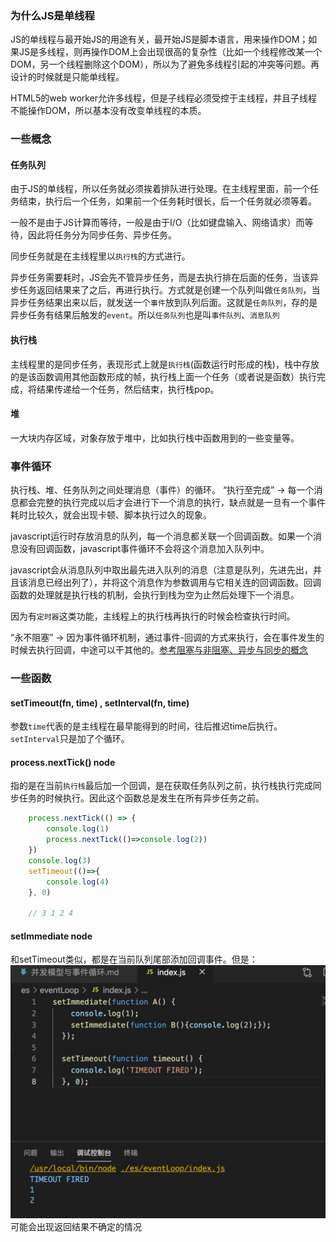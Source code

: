 
### 为什么JS是单线程
JS的单线程与最开始JS的用途有关，最开始JS是脚本语言，用来操作DOM；如果JS是多线程，则再操作DOM上会出现很高的复杂性（比如一个线程修改某一个DOM，另一个线程删除这个DOM），所以为了避免多线程引起的冲突等问题。再设计的时候就是只能单线程。

HTML5的web worker允许多线程，但是子线程必须受控于主线程，并且子线程不能操作DOM，所以基本没有改变单线程的本质。

### 一些概念
#### 任务队列

由于JS的单线程，所以任务就必须挨着排队进行处理。在主线程里面，前一个任务结束，执行后一个任务，如果前一个任务耗时很长，后一个任务就必须等着。

一般不是由于JS计算而等待，一般是由于I/O（比如键盘输入、网络请求）而等待，因此将任务分为同步任务、异步任务。

同步任务就是在主线程里以`执行栈`的方式进行。

异步任务需要耗时，JS会先不管异步任务，而是去执行排在后面的任务，当该异步任务返回结果来了之后，再进行执行。方式就是创建一个队列叫做`任务队列`，当异步任务结果出来以后，就发送一个`事件`放到队列后面。这就是`任务队列`，存的是异步任务有结果后触发的`event`。所以`任务队列`也是叫`事件队列`、`消息队列`

#### 执行栈

主线程里的是同步任务，表现形式上就是`执行栈`(函数运行时形成的栈)，栈中存放的是该函数调用其他函数形成的帧，执行栈上面一个任务（或者说是函数）执行完成，将结果传递给一个任务，然后结束，执行栈pop。

#### 堆
一大块内存区域，对象存放于堆中，比如执行栈中函数用到的一些变量等。

### 事件循环

执行栈、堆、任务队列之间处理消息（事件）的循环。
“执行至完成” -> 每一个消息都会完整的执行完成以后才会进行下一个消息的执行，缺点就是一旦有一个事件耗时比较久，就会出现卡顿、脚本执行过久的现象。

javascript运行时存放消息的队列，每一个消息都关联一个回调函数。如果一个消息没有回调函数，javascript事件循环不会将这个消息加入队列中。

javascript会从消息队列中取出最先进入队列的消息（注意是队列，先进先出，并且该消息已经出列了），并将这个消息作为参数调用与它相关连的回调函数。回调函数的处理就是执行栈的机制，会执行到栈为空为止然后处理下一个消息。

因为有`定时器`这类功能，主线程上的执行栈再执行的时候会检查执行时间。

“永不阻塞” -> 因为事件循环机制，通过事件-回调的方式来执行，会在事件发生的时候去执行回调，中途可以干其他的。[参考阻塞与非阻塞、异步与同步的概念](https://www.zhihu.com/question/19732473)

### 一些函数

#### setTimeout(fn, time) , setInterval(fn, time)

参数`time`代表的是主线程在最早能得到的时间，往后推迟time后执行。`setInterval`只是加了个循环。

#### process.nextTick() node

指的是在当前`执行栈`最后加一个回调，是在获取任务队列之前，执行栈执行完成同步任务的时候执行。因此这个函数总是发生在所有异步任务之前。
```javascript
    process.nextTick(() => {
        console.log(1)
        process.nextTick(()=>console.log(2))
    })
    console.log(3)
    setTimeout(()=>{
        console.log(4)
    }, 0)

    // 3 1 2 4
```

#### setImmediate node

和setTimeout类似，都是在当前队列尾部添加回调事件。但是：
![setImmediate和setTimeout](./setTimeout和setImmediate同时.jpg)
可能会出现返回结果不确定的情况